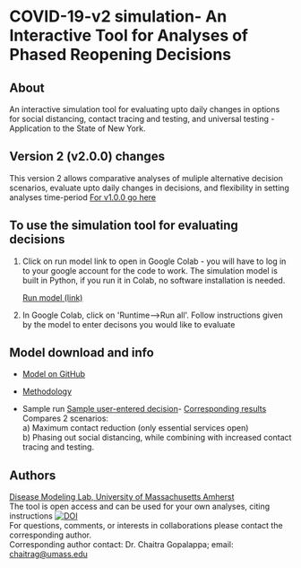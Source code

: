# COVID-19-v2 simulation- An Interactive Tool for Analyses of Phased Reopening Decisions

## About
An interactive simulation tool for evaluating upto daily changes in options for social distancing, contact tracing and testing, and universal testing - Application to the State of New York. 

## Version 2 (v2.0.0) changes
This version 2 allows comparative analyses of muliple alternative decision scenarios, evaluate upto daily changes in decisions, and flexibility in setting analyses time-period 
[For v1.0.0 go here](https://diseasemodeling.github.io/COVID19/)

## To use the simulation tool for evaluating decisions 
1. Click on run model link to open in Google Colab - you will have to log in to your google account for the code to work. The simulation model is built in Python, if you run it in Colab, no software installation is needed.

      [Run model (link)](https://colab.research.google.com/drive/1c-abLtgDlDz4YNLw9WU1f0DvQil1RQEd?authuser=1#) 
      
2. In Google Colab, click on 'Runtime-->Run all'. Follow instructions given by the model to enter decisons you would like to evaluate 
   
## Model download and info
 
   - [Model on GitHub](https://github.com/diseasemodeling/COVID19-v2) 
   
   - [Methodology](Methodology-v2.pdf)
   
   - Sample run [Sample user-entered decision](results/Sample-Decision.png)- [Corresponding results](results/SampleRun-results.pdf) Compares 2 scenarios: \
      a) Maximum contact reduction (only essential services open)\
      b) Phasing out social distancing, while combining with increased contact tracing and testing.
   

## Authors
[Disease Modeling Lab, University of Massachusetts Amherst](https://blogs.umass.edu/chaitrag/chaitra-gopalappa/) \
The tool is open access and can be used for your own analyses, citing instructions [![DOI](https://zenodo.org/badge/266425269.svg)](https://zenodo.org/badge/latestdoi/266425269) \
For questions, comments, or interests in collaborations please contact the corresponding author. \
Corresponding author contact: Dr. Chaitra Gopalappa; email: chaitrag@umass.edu 




